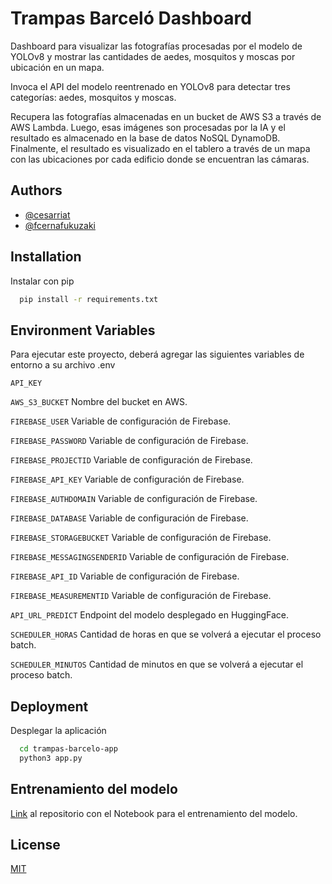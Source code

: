 
# Trampas Barceló Dashboard

Dashboard para visualizar las fotografías procesadas por el modelo de YOLOv8 y mostrar las cantidades de aedes, mosquitos y moscas por ubicación en un mapa.

Invoca el API del modelo reentrenado en YOLOv8 para detectar tres categorías: aedes, mosquitos y moscas.

Recupera las fotografías almacenadas en un bucket de AWS S3 a través de AWS Lambda. Luego, esas imágenes son procesadas por la IA y el resultado es almacenado en la base de datos NoSQL DynamoDB. Finalmente, el resultado es visualizado en el tablero a través de un mapa con las ubicaciones por cada edificio donde se encuentran las cámaras.


## Authors

- [@cesarriat](https://github.com/cesarriat)
- [@fcernafukuzaki](https://github.com/fcernafukuzaki)


## Installation

Instalar con pip

```bash
  pip install -r requirements.txt
```
    
## Environment Variables

Para ejecutar este proyecto, deberá agregar las siguientes variables de entorno a su archivo .env

`API_KEY`

`AWS_S3_BUCKET` Nombre del bucket en AWS.

`FIREBASE_USER` Variable de configuración de Firebase.

`FIREBASE_PASSWORD` Variable de configuración de Firebase.

`FIREBASE_PROJECTID` Variable de configuración de Firebase.

`FIREBASE_API_KEY` Variable de configuración de Firebase.

`FIREBASE_AUTHDOMAIN` Variable de configuración de Firebase.

`FIREBASE_DATABASE` Variable de configuración de Firebase.

`FIREBASE_STORAGEBUCKET` Variable de configuración de Firebase.

`FIREBASE_MESSAGINGSENDERID` Variable de configuración de Firebase.

`FIREBASE_API_ID` Variable de configuración de Firebase.

`FIREBASE_MEASUREMENTID` Variable de configuración de Firebase.

`API_URL_PREDICT` Endpoint del modelo desplegado en HuggingFace.

`SCHEDULER_HORAS` Cantidad de horas en que se volverá a ejecutar el proceso batch.

`SCHEDULER_MINUTOS` Cantidad de minutos en que se volverá a ejecutar el proceso batch.



## Deployment

Desplegar la aplicación

```bash
  cd trampas-barcelo-app
  python3 app.py
```


## Entrenamiento del modelo

[Link](https://github.com/Municipalidad-de-Vicente-Lopez/Trampa_Barcelo) al repositorio con el Notebook para el entrenamiento del modelo.


## License

[MIT](https://choosealicense.com/licenses/mit/)

